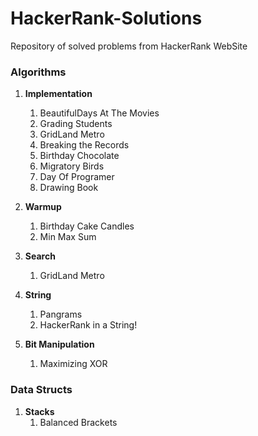 # HackerRank-Solutions
Repository of solved problems from HackerRank WebSite

### Algorithms ###
1. **Implementation**
	1. BeautifulDays At The Movies
	2. Grading Students
	3. GridLand Metro
	4. Breaking the Records
	5. Birthday Chocolate
	6. Migratory Birds
	7. Day Of Programer
	8. Drawing Book
    
2. **Warmup**
	1. Birthday Cake Candles
	2. Min Max Sum
	
3. **Search**
	1. GridLand Metro
	
4. **String**
	1. Pangrams
	2. HackerRank in a String!
	
4. **Bit Manipulation**
	1. Maximizing XOR
	

### Data Structs ###
1. **Stacks**
    1. Balanced Brackets

